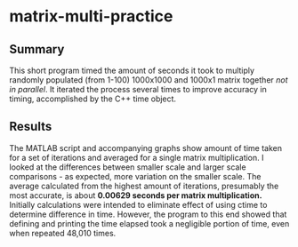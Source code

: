 # matrix-multi-practice

## Summary

This short program timed the amount of seconds it took to multiply randomly populated (from 1-100) 1000x1000  and 1000x1 matrix together *not in parallel*. It iterated the process several times to improve accuracy in timing, accomplished by the C++ time object.

## Results

The MATLAB script and accompanying graphs show amount of time taken for a set of iterations and averaged for a single matrix multiplication. I looked at the differences between smaller scale and larger scale comparisons - as expected, more variation on the smaller scale. 
The average calculated from the highest amount of iterations, presumably the most accurate, is about **0.00629 seconds per matrix multiplication.**
Initially calculations were intended to eliminate effect of using ctime to determine difference in time. However, the program to this end showed that defining and printing the time elapsed took a negligible portion of time, even when repeated 48,010 times.
